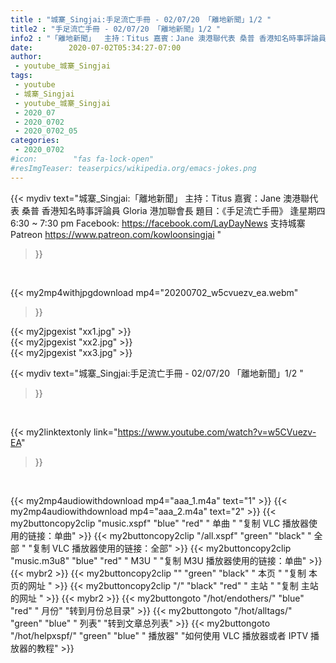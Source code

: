 ```yaml
---
title : "城寨_Singjai:手足流亡手冊 - 02/07/20 「離地新聞」1/2 "
title2 : "手足流亡手冊 - 02/07/20 「離地新聞」1/2 "
info2 : "「離地新聞」  主持：Titus 嘉賓：Jane 澳港聯代表 桑普 香港知名時事評論員 Gloria 港加聯會長  題目：《手足流亡手冊》  逢星期四 6:30 ~ 7:30 pm  Facebook: https://facebook.com/LayDayNews  支持城寨Patreon https://www.patreon.com/kowloonsingjai "
date:        2020-07-02T05:34:27-07:00
author:
 - youtube_城寨_Singjai
tags:
 - youtube
 - 城寨_Singjai
 - youtube_城寨_Singjai
 - 2020_07
 - 2020_0702
 - 2020_0702_05
categories:
 - 2020_0702
#icon:        "fas fa-lock-open"
#resImgTeaser: teaserpics/wikipedia.org/emacs-jokes.png
---
```


{{< mydiv text="城寨_Singjai:「離地新聞」  主持：Titus 嘉賓：Jane 澳港聯代表 桑普 香港知名時事評論員 Gloria 港加聯會長  題目：《手足流亡手冊》  逢星期四 6:30 ~ 7:30 pm  Facebook: https://facebook.com/LayDayNews  支持城寨Patreon https://www.patreon.com/kowloonsingjai "
>}}
<br>


{{< my2mp4withjpgdownload mp4="20200702_w5cvuezv_ea.webm"
>}}

{{< my2jpgexist "xx1.jpg" >}}<br>
{{< my2jpgexist "xx2.jpg" >}}<br>
{{< my2jpgexist "xx3.jpg" >}}<br>



{{< mydiv text="城寨_Singjai:手足流亡手冊 - 02/07/20 「離地新聞」1/2 "
>}}
<br>

{{< my2linktextonly link="https://www.youtube.com/watch?v=w5CVuezv-EA"
>}}


<br>

{{< my2mp4audiowithdownload mp4="aaa_1.m4a"    text="1" >}}
{{< my2mp4audiowithdownload mp4="aaa_2.m4a"    text="2" >}}
{{< my2buttoncopy2clip "music.xspf"        "blue"   "red"    " 单曲 "  "复制 VLC 播放器使用的链接：单曲" >}} {{< my2buttoncopy2clip "/all.xspf"         "green"  "black"  " 全部 "  "复制 VLC 播放器使用的链接：全部" >}} {{< my2buttoncopy2clip "music.m3u8"        "blue"   "red"    " M3U  "    "复制 M3U 播放器使用的链接：单曲" >}} {{< mybr2 >}} {{< my2buttoncopy2clip ""                  "green"  "black"  " 本页 "    "复制 本页的网址 " >}} {{< my2buttoncopy2clip "/"                 "black"  "red"    " 主站 "    "复制 主站的网址 " >}} {{< mybr2 >}} {{< my2buttongoto      "/hot/endothers/"   "blue"   "red"    " 月份"   "转到月份总目录" >}} {{< my2buttongoto      "/hot/alltags/"     "green"  "blue"   " 列表"   "转到文章总列表" >}} {{< my2buttongoto      "/hot/helpxspf/"    "green"  "blue"   " 播放器" "如何使用 VLC 播放器或者 IPTV 播放器的教程" >}} 
